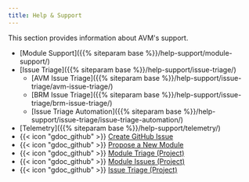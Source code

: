 ```yaml
---
title: Help & Support
---
```


This section provides information about AVM's support.

- [Module Support]({{% siteparam base %}}/help-support/module-support/)
- [Issue Triage]({{% siteparam base %}}/help-support/issue-triage/)
  - [AVM Issue Triage]({{% siteparam base %}}/help-support/issue-triage/avm-issue-triage/)
  - [BRM Issue Triage]({{% siteparam base %}}/help-support/issue-triage/brm-issue-triage/)
  - [Issue Triage Automation]({{% siteparam base %}}/help-support/issue-triage/issue-triage-automation/)
- [Telemetry]({{% siteparam base %}}/help-support/telemetry/)
- {{< icon "gdoc_github" >}} [Create GitHub Issue](https://github.com/Azure/Azure-Verified-Modules/issues)
- {{< icon "gdoc_github" >}} [Propose a New Module](https://aka.ms/AVM/ModuleProposal)
- {{< icon "gdoc_github" >}} [Module Triage (Project)](https://aka.ms/AVM/ModuleTriage)
- {{< icon "gdoc_github" >}} [Module Issues (Project)](https://aka.ms/AVM/ModuleIssues)
- {{< icon "gdoc_github" >}} [Issue Triage (Project)](https://aka.ms/AVM/IssueTriage)
